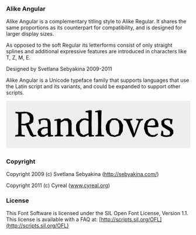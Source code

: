 ### Alike Angular

Alike Angular is a complementary titling style to Alike Regular.
It shares the same proportions as its counterpart 
for compatibility, and is designed for larger display sizes.

As opposed to the soft Regular its letterforms consist 
of only straight splines and additional expressive
features are introduced in characters like T, Z, M, E.

Designed by Svetlana Sebyakina 2009-2011

Alike Angular is a Unicode typeface family that supports 
languages that use the Latin script and its variants, and 
could be expanded to support other scripts.

![Alike Angular Font](src/sample.png)


### Copyright
Copyright 2009 (c) Svetlana Sebyakina (http://sebyakina.com/)

Copyright 2011 (c) Cyreal (www.cyreal.org)

### License

This Font Software is licensed under the SIL Open Font License, Version 1.1. This license is available with a FAQ at: [http://scripts.sil.org/OFL](http://scripts.sil.org/OFL)